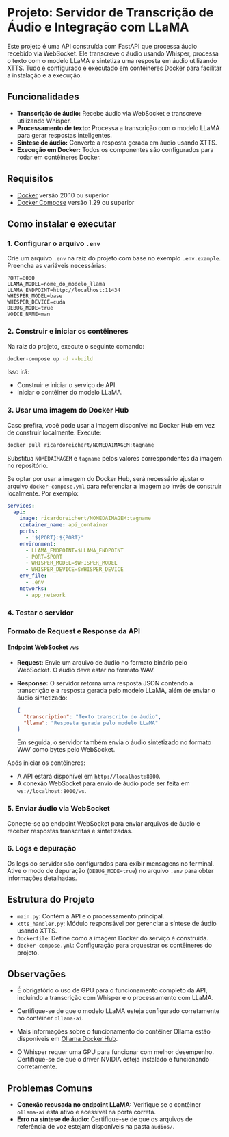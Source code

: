 # Projeto: Servidor de Transcrição de Áudio e Integração com LLaMA

Este projeto é uma API construída com FastAPI que processa áudio recebido via WebSocket. Ele transcreve o áudio usando Whisper, processa o texto com o modelo LLaMA e sintetiza uma resposta em áudio utilizando XTTS. Tudo é configurado e executado em contêineres Docker para facilitar a instalação e a execução.

## Funcionalidades

- **Transcrição de áudio:** Recebe áudio via WebSocket e transcreve utilizando Whisper.
- **Processamento de texto:** Processa a transcrição com o modelo LLaMA para gerar respostas inteligentes.
- **Síntese de áudio:** Converte a resposta gerada em áudio usando XTTS.
- **Execução em Docker:** Todos os componentes são configurados para rodar em contêineres Docker.

## Requisitos

- [Docker](https://www.docker.com/) versão 20.10 ou superior
- [Docker Compose](https://docs.docker.com/compose/) versão 1.29 ou superior

## Como instalar e executar

### 1. Configurar o arquivo `.env`

Crie um arquivo `.env` na raiz do projeto com base no exemplo `.env.example`. Preencha as variáveis necessárias:

```env
PORT=8000
LLAMA_MODEL=nome_do_modelo_llama
LLAMA_ENDPOINT=http://localhost:11434
WHISPER_MODEL=base
WHISPER_DEVICE=cuda
DEBUG_MODE=true
VOICE_NAME=man
```

### 2. Construir e iniciar os contêineres

Na raiz do projeto, execute o seguinte comando:

```bash
docker-compose up -d --build
```

Isso irá:

- Construir e iniciar o serviço de API.
- Iniciar o contêiner do modelo LLaMA.

### 3. Usar uma imagem do Docker Hub

Caso prefira, você pode usar a imagem disponível no Docker Hub em vez de construir localmente. Execute:

```bash
docker pull ricardoreichert/NOMEDAIMAGEM:tagname
```

Substitua `NOMEDAIMAGEM` e `tagname` pelos valores correspondentes da imagem no repositório.

Se optar por usar a imagem do Docker Hub, será necessário ajustar o arquivo `docker-compose.yml` para referenciar a imagem ao invés de construir localmente. Por exemplo:

```yaml
services:
  api:
    image: ricardoreichert/NOMEDAIMAGEM:tagname
    container_name: api_container
    ports:
      - '${PORT}:${PORT}'
    environment:
      - LLAMA_ENDPOINT=$LLAMA_ENDPOINT
      - PORT=$PORT
      - WHISPER_MODEL=$WHISPER_MODEL
      - WHISPER_DEVICE=$WHISPER_DEVICE
    env_file:
      - .env
    networks:
      - app_network
```

### 4. Testar o servidor

### Formato de Request e Response da API

#### Endpoint WebSocket `/ws`

- **Request:**
  Envie um arquivo de áudio no formato binário pelo WebSocket. O áudio deve estar no formato WAV.

- **Response:**
  O servidor retorna uma resposta JSON contendo a transcrição e a resposta gerada pelo modelo LLaMA, além de enviar o áudio sintetizado:

  ```json
  {
    "transcription": "Texto transcrito do áudio",
    "llama": "Resposta gerada pelo modelo LLaMA"
  }
  ```

  Em seguida, o servidor também envia o áudio sintetizado no formato WAV como bytes pelo WebSocket.

Após iniciar os contêineres:

- A API estará disponível em `http://localhost:8000`.
- A conexão WebSocket para envio de áudio pode ser feita em `ws://localhost:8000/ws`.

### 5. Enviar áudio via WebSocket

Conecte-se ao endpoint WebSocket para enviar arquivos de áudio e receber respostas transcritas e sintetizadas.

### 6. Logs e depuração

Os logs do servidor são configurados para exibir mensagens no terminal. Ative o modo de depuração (`DEBUG_MODE=true`) no arquivo `.env` para obter informações detalhadas.

## Estrutura do Projeto

- `main.py`: Contém a API e o processamento principal.
- `xtts_handler.py`: Módulo responsável por gerenciar a síntese de áudio usando XTTS.
- `Dockerfile`: Define como a imagem Docker do serviço é construída.
- `docker-compose.yml`: Configuração para orquestrar os contêineres do projeto.

## Observações

- É obrigatório o uso de GPU para o funcionamento completo da API, incluindo a transcrição com Whisper e o processamento com LLaMA.

- Certifique-se de que o modelo LLaMA esteja configurado corretamente no contêiner `ollama-ai`.
- Mais informações sobre o funcionamento do contêiner Ollama estão disponíveis em [Ollama Docker Hub](https://hub.docker.com/r/ollama/ollama).
- O Whisper requer uma GPU para funcionar com melhor desempenho. Certifique-se de que o driver NVIDIA esteja instalado e funcionando corretamente.

## Problemas Comuns

- **Conexão recusada no endpoint LLaMA:** Verifique se o contêiner `ollama-ai` está ativo e acessível na porta correta.
- **Erro na síntese de áudio:** Certifique-se de que os arquivos de referência de voz estejam disponíveis na pasta `audios/`.
